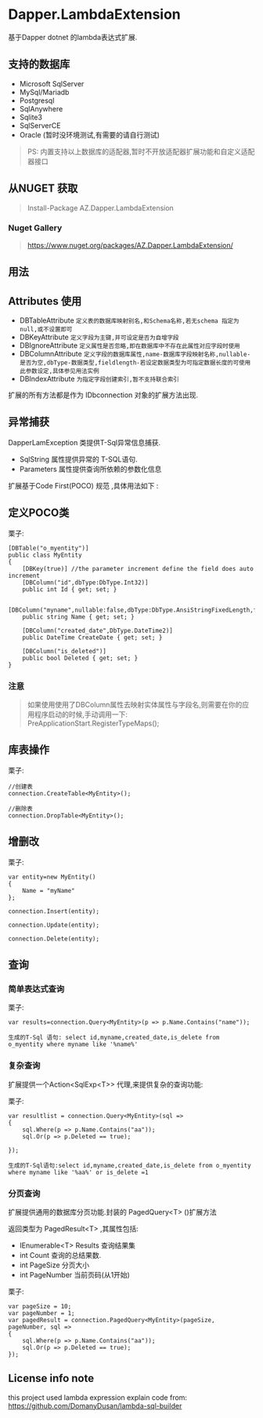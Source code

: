 # Dapper.LambdaExtension

基于Dapper dotnet 的lambda表达式扩展.

## 支持的数据库

* Microsoft SqlServer
* MySql/Mariadb
* Postgresql
* SqlAnywhere
* Sqlite3
* SqlServerCE
* Oracle (暂时没环境测试,有需要的请自行测试)

> PS: 内置支持以上数据库的适配器,暂时不开放适配器扩展功能和自定义适配器接口

## 从NUGET 获取

> Install-Package AZ.Dapper.LambdaExtension

### Nuget Gallery

> <https://www.nuget.org/packages/AZ.Dapper.LambdaExtension/>

## 用法

## Attributes 使用

* DBTableAttribute  `定义表的数据库映射别名,和Schema名称,若无schema 指定为null,或不设置即可`
* DBKeyAttribute `定义字段为主键,并可设定是否为自增字段`
* DBIgnoreAttribute `定义属性是否忽略,即在数据库中不存在此属性对应字段时使用`
* DBColumnAttribute `定义字段的数据库属性,name-数据库字段映射名称,nullable-是否为空,dbType-数据类型,fieldlength-若设定数据类型为可指定数据长度的可使用此参数设定,具体参见用法实例`
* DBIndexAttribute `为指定字段创建索引,暂不支持联合索引`

扩展的所有方法都是作为 IDbconnection 对象的扩展方法出现.

## 异常捕获

DapperLamException 类提供T-Sql异常信息捕获.

 * SqlString 属性提供异常的 T-SQL语句.
 * Parameters 属性提供查询所依赖的参数化信息

扩展基于Code First(POCO) 规范 ,具体用法如下 :

## 定义POCO类

栗子:

    [DBTable("o_myentity")]
    public class MyEntity
    {
        [DBKey(true)] //the parameter increment define the field does auto increment
        [DBColumn("id",dbType:DbType.Int32)]
        public int Id { get; set; }

        [DBColumn("myname",nullable:false,dbType:DbType.AnsiStringFixedLength,fieldLength:"64")]
        public string Name { get; set; }

        [DBColumn("created_date",DbType.DateTime2)]
        public DateTime CreateDate { get; set; }

        [DBColumn("is_deleted")]
        public bool Deleted { get; set; }
    }

### 注意

> 如果使用使用了DBColumn属性去映射实体属性与字段名,则需要在你的应用程序启动的时候,手动调用一下:
> PreApplicationStart.RegisterTypeMaps();

## 库表操作

栗子:

    //创建表
    connection.CreateTable<MyEntity>();

    //删除表
    connection.DropTable<MyEntity>();

## 增删改

栗子:

    var entity=new MyEntity()
    {
        Name = "myName"
    };

    connection.Insert(entity);

    connection.Update(entity);

    connection.Delete(entity);

## 查询

### 简单表达式查询

栗子:

    var results=connection.Query<MyEntity>(p => p.Name.Contains("name"));

`生成的T-Sql 语句: select id,myname,created_date,is_delete from o_myentity where myname like '%name%'`

### 复杂查询

扩展提供一个Action&lt;SqlExp&lt;T&gt;&gt; 代理,来提供复杂的查询功能:

栗子:

    var resultlist = connection.Query<MyEntity>(sql =>
    {
        sql.Where(p => p.Name.Contains("aa"));
        sql.Or(p => p.Deleted == true);

    });

`生成的T-Sql语句:select id,myname,created_date,is_delete from o_myentity where myname like '%aa%' or is_delete =1`

### 分页查询

扩展提供通用的数据库分页功能.封装的 PagedQuery&lt;T&gt; ()扩展方法

返回类型为 PagedResult&lt;T&gt; ,其属性包括:

 * IEnumerable&lt;T&gt; Results 查询结果集
 * int Count 查询的总结果数.
 * int PageSize 分页大小
 * int PageNumber 当前页码(从1开始)

栗子:

    var pageSize = 10;
    var pageNumber = 1;
    var pagedResult = connection.PagedQuery<MyEntity>(pageSize, pageNumber, sql =>
    {
        sql.Where(p => p.Name.Contains("aa"));
        sql.Or(p => p.Deleted == true);
    });



















## License info note

this project used lambda expression explain code from:
<https://github.com/DomanyDusan/lambda-sql-builder>

